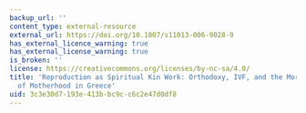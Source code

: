 ```yaml
---
backup_url: ''
content_type: external-resource
external_url: https://doi.org/10.1007/s11013-006-9028-9
has_external_licence_warning: true
has_external_license_warning: true
is_broken: ''
license: https://creativecommons.org/licenses/by-nc-sa/4.0/
title: 'Reproduction as Spiritual Kin Work: Orthodoxy, IVF, and the Moral Economy
  of Motherhood in Greece'
uid: 3c3e30d7-193e-413b-bc9c-c6c2e47d0df8
---
```


